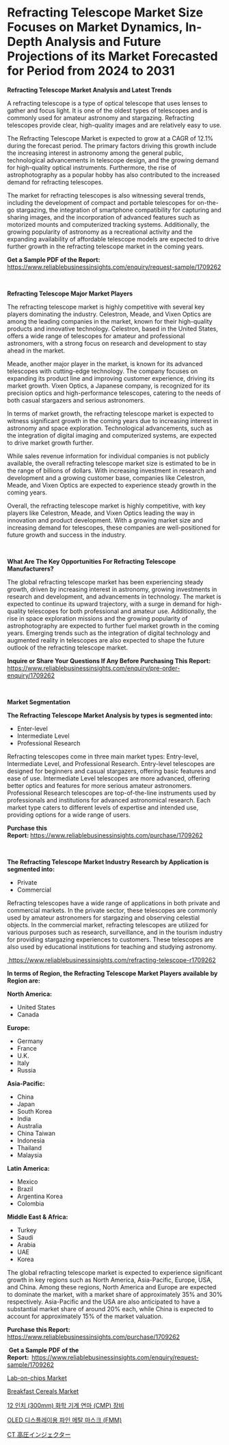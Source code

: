 <p><h1>Refracting Telescope Market Size Focuses on Market Dynamics, In-Depth Analysis and Future Projections of its Market Forecasted for Period from 2024 to 2031</h1></p><p><strong>Refracting Telescope Market Analysis and Latest Trends</strong></p>
<p><p>A refracting telescope is a type of optical telescope that uses lenses to gather and focus light. It is one of the oldest types of telescopes and is commonly used for amateur astronomy and stargazing. Refracting telescopes provide clear, high-quality images and are relatively easy to use.</p><p>The Refracting Telescope Market is expected to grow at a CAGR of 12.1% during the forecast period. The primary factors driving this growth include the increasing interest in astronomy among the general public, technological advancements in telescope design, and the growing demand for high-quality optical instruments. Furthermore, the rise of astrophotography as a popular hobby has also contributed to the increased demand for refracting telescopes.</p><p>The market for refracting telescopes is also witnessing several trends, including the development of compact and portable telescopes for on-the-go stargazing, the integration of smartphone compatibility for capturing and sharing images, and the incorporation of advanced features such as motorized mounts and computerized tracking systems. Additionally, the growing popularity of astronomy as a recreational activity and the expanding availability of affordable telescope models are expected to drive further growth in the refracting telescope market in the coming years.</p></p>
<p><strong>Get a Sample PDF of the Report:&nbsp;</strong> <a href="https://www.reliablebusinessinsights.com/enquiry/request-sample/1709262">https://www.reliablebusinessinsights.com/enquiry/request-sample/1709262</a></p>
<p>&nbsp;</p>
<p><strong>Refracting Telescope Major Market Players</strong></p>
<p><p>The refracting telescope market is highly competitive with several key players dominating the industry. Celestron, Meade, and Vixen Optics are among the leading companies in the market, known for their high-quality products and innovative technology. Celestron, based in the United States, offers a wide range of telescopes for amateur and professional astronomers, with a strong focus on research and development to stay ahead in the market.</p><p>Meade, another major player in the market, is known for its advanced telescopes with cutting-edge technology. The company focuses on expanding its product line and improving customer experience, driving its market growth. Vixen Optics, a Japanese company, is recognized for its precision optics and high-performance telescopes, catering to the needs of both casual stargazers and serious astronomers.</p><p>In terms of market growth, the refracting telescope market is expected to witness significant growth in the coming years due to increasing interest in astronomy and space exploration. Technological advancements, such as the integration of digital imaging and computerized systems, are expected to drive market growth further.</p><p>While sales revenue information for individual companies is not publicly available, the overall refracting telescope market size is estimated to be in the range of billions of dollars. With increasing investment in research and development and a growing customer base, companies like Celestron, Meade, and Vixen Optics are expected to experience steady growth in the coming years.</p><p>Overall, the refracting telescope market is highly competitive, with key players like Celestron, Meade, and Vixen Optics leading the way in innovation and product development. With a growing market size and increasing demand for telescopes, these companies are well-positioned for future growth and success in the industry.</p></p>
<p>&nbsp;</p>
<p><strong>What Are The Key Opportunities For Refracting Telescope Manufacturers?</strong></p>
<p><p>The global refracting telescope market has been experiencing steady growth, driven by increasing interest in astronomy, growing investments in research and development, and advancements in technology. The market is expected to continue its upward trajectory, with a surge in demand for high-quality telescopes for both professional and amateur use. Additionally, the rise in space exploration missions and the growing popularity of astrophotography are expected to further fuel market growth in the coming years. Emerging trends such as the integration of digital technology and augmented reality in telescopes are also expected to shape the future outlook of the refracting telescope market.</p></p>
<p><strong>Inquire or Share Your Questions If Any Before Purchasing This Report:</strong> <a href="https://www.reliablebusinessinsights.com/enquiry/pre-order-enquiry/1709262">https://www.reliablebusinessinsights.com/enquiry/pre-order-enquiry/1709262</a></p>
<p>&nbsp;</p>
<p><strong>Market Segmentation</strong></p>
<p><strong>The Refracting Telescope Market Analysis by types is segmented into:</strong></p>
<p><ul><li>Enter-level</li><li>Intermediate Level</li><li>Professional Research</li></ul></p>
<p><p>Refracting telescopes come in three main market types: Entry-level, Intermediate Level, and Professional Research. Entry-level telescopes are designed for beginners and casual stargazers, offering basic features and ease of use. Intermediate Level telescopes are more advanced, offering better optics and features for more serious amateur astronomers. Professional Research telescopes are top-of-the-line instruments used by professionals and institutions for advanced astronomical research. Each market type caters to different levels of expertise and intended use, providing options for a wide range of users.</p></p>
<p><strong>Purchase this Report:&nbsp;</strong><a href="https://www.reliablebusinessinsights.com/purchase/1709262">https://www.reliablebusinessinsights.com/purchase/1709262</a></p>
<p>&nbsp;</p>
<p><strong>The Refracting Telescope Market Industry Research by Application is segmented into:</strong></p>
<p><ul><li>Private</li><li>Commercial</li></ul></p>
<p><p>Refracting telescopes have a wide range of applications in both private and commercial markets. In the private sector, these telescopes are commonly used by amateur astronomers for stargazing and observing celestial objects. In the commercial market, refracting telescopes are utilized for various purposes such as research, surveillance, and in the tourism industry for providing stargazing experiences to customers. These telescopes are also used by educational institutions for teaching and studying astronomy.</p></p>
<p><a href="https://www.reliablebusinessinsights.com/refracting-telescope-r1709262">&nbsp;https://www.reliablebusinessinsights.com/refracting-telescope-r1709262</a></p>
<p><strong>In terms of Region, the Refracting Telescope Market Players available by Region are:</strong></p>
<p>
    <p> <strong> North America: </strong>
        <ul>
            <li>United States</li>
            <li>Canada</li>
        </ul>
        </p> 
    <p> <strong> Europe: </strong>
        <ul>
            <li>Germany</li>
            <li>France</li>
            <li>U.K.</li>
            <li>Italy</li>
            <li>Russia</li>
        </ul>
        </p> 
    <p> <strong> Asia-Pacific: </strong>
        <ul>
            <li>China</li>
            <li>Japan</li>
            <li>South Korea</li>
            <li>India</li>
            <li>Australia</li>
            <li>China Taiwan</li>
            <li>Indonesia</li>
            <li>Thailand</li>
            <li>Malaysia</li>
        </ul>
        </p> 
    <p> <strong> Latin America: </strong>
        <ul>
            <li>Mexico</li>
            <li>Brazil</li>
            <li>Argentina Korea</li>
            <li>Colombia</li>
        </ul>
        </p> 
    <p> <strong> Middle East & Africa: </strong>
        <ul>
            <li>Turkey</li>
            <li>Saudi</li>
            <li>Arabia</li>
            <li>UAE</li>
            <li>Korea</li>
        </ul>
    </p>
    </p>
<p><p>The global refracting telescope market is expected to experience significant growth in key regions such as North America, Asia-Pacific, Europe, USA, and China. Among these regions, North America and Europe are expected to dominate the market, with a market share of approximately 35% and 30% respectively. Asia-Pacific and the USA are also anticipated to have a substantial market share of around 20% each, while China is expected to account for approximately 15% of the market valuation.</p></p>
<p><strong>Purchase this Report: </strong><a href="https://www.reliablebusinessinsights.com/purchase/1709262">https://www.reliablebusinessinsights.com/purchase/1709262</a></p>
<p>&nbsp;<strong>Get a Sample PDF of the Report:&nbsp;&nbsp;</strong><a href="https://www.reliablebusinessinsights.com/enquiry/request-sample/1709262">https://www.reliablebusinessinsights.com/enquiry/request-sample/1709262</a></p>
<p><strong></strong></p>
<p><p><a href="https://github.com/Krish2023na/Market-Research-Report-List-4/blob/main/lab-on-chips-market.md">Lab-on-chips Market</a></p><p><a href="https://issuu.com/reportprime-2/docs/breakfast-cereals-market-size-2030.pptx">Breakfast Cereals Market</a></p><p><a href="https://github.com/mofijurk071/Market-Research-Report-List-1/blob/main/3736748112022.md">12 인치 (300mm) 화학 기계 연마 (CMP) 장비</a></p><p><a href="https://github.com/hzumrdvas204296/Market-Research-Report-List-2/blob/main/8264045120665.md">OLED 디스플레이용 파인 메탈 마스크 (FMM)</a></p><p><a href="https://github.com/MacyOrn/Market-Research-Report-List-1/blob/main/5552420125846.md">CT 高圧インジェクター</a></p></p>